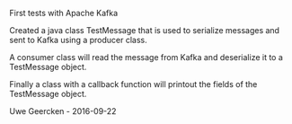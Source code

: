 First tests with Apache Kafka

Created a java class TestMessage that is used to serialize messages and sent to Kafka using a producer class.

A consumer class will read the message from Kafka and deserialize it to a TestMessage object.

Finally a class with a callback function will printout the fields of the TestMessage object.

Uwe Geercken - 2016-09-22

